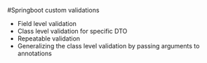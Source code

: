 #Springboot custom validations
 - Field level validation
 - Class level validation for specific DTO
 - Repeatable validation
 - Generalizing the class level validation by passing arguments to annotations
